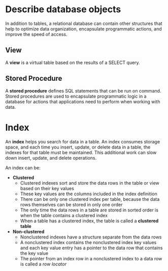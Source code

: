 # Describe database objects

In addition to tables, a relational database can contain other structures that help to optimize data organization, encapsulate programmatic actions, and improve the speed of access. 

## View

A **view** is a virtual table based on the results of a SELECT query. 

## Stored Procedure

A **stored procedure** defines SQL statements that can be run on command. Stored procedures are used to encapsulate programmatic logic in a database for actions that applications need to perform when working with data.

# Index

An **index** helps you search for data in a table. An index consumes storage space, and each time you insert, update, or delete data in a table, the indexes for that table must be maintained. This additional work can slow down insert, update, and delete operations.

An index can be:
- **Clustered**
    - Clustered indexes sort and store the data rows in the table or view based on their key values
    - These key values are the columns included in the index definition
    - There can be only one clustered index per table, because the data rows themselves can be stored in only one order
    - The only time the data rows in a table are stored in sorted order is when the table contains a clustered index
    - When a table has a clustered index, the table is called a **clustered table**
- **Non-clustered**
    - Nonclustered indexes have a structure separate from the data rows
    - A nonclustered index contains the nonclustered index key values and each key value entry has a pointer to the data row that contains the key value
    - The pointer from an index row in a nonclustered index to a data row is called a *row locator*